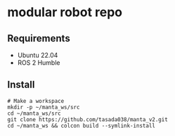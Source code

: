 
# modular robot repo

## Requirements

- Ubuntu 22.04
- ROS 2 Humble

## Install

```
# Make a workspace
mkdir -p ~/manta_ws/src
cd ~/manta_ws/src
git clone https://github.com/tasada038/manta_v2.git
cd ~/manta_ws && colcon build --symlink-install
```